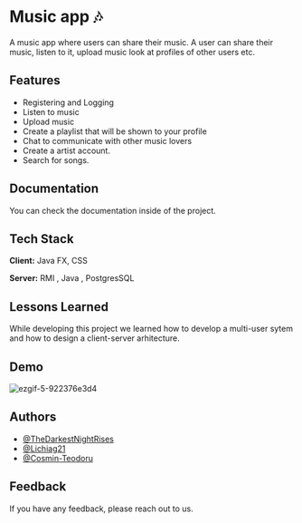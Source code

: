 
# Music app 🎶

A music app where users can share their music. 
A user can share their music, listen to it, upload music
look at profiles of other users etc.

## Features

- Registering and Logging 
- Listen to music
- Upload music 
- Create a playlist that will be shown to your profile
- Chat to communicate with other music lovers
- Create a artist account.
- Search for songs.


## Documentation

You can check the documentation inside of the project.


## Tech Stack

**Client:** Java FX, CSS

**Server:** RMI , Java , PostgresSQL


## Lessons Learned

While developing this project we learned how to develop a 
multi-user sytem and how to design a client-server arhitecture.

## Demo


![ezgif-5-922376e3d4](https://user-images.githubusercontent.com/91905169/194728262-eb281248-bf61-47a7-93d7-e347ab90f90b.gif)




## Authors

- [@TheDarkestNightRises](https://github.com/TheDarkestNightRises/)
- [@Lichiag21](https://github.com/Lichiag21/)
- [@Cosmin-Teodoru](https://github.com/Cosmin-Teodoru/)


## Feedback

If you have any feedback, please reach out to us.


